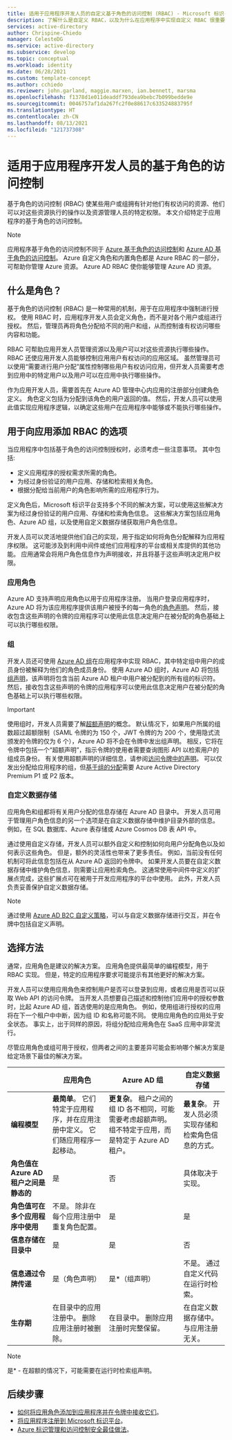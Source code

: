```yaml
---
title: 适用于应用程序开发人员的自定义基于角色的访问控制 (RBAC) - Microsoft 标识平台
description: 了解什么是自定义 RBAC，以及为什么在应用程序中实现自定义 RBAC 很重要。
services: active-directory
author: Chrispine-Chiedo
manager: CelesteDG
ms.service: active-directory
ms.subservice: develop
ms.topic: conceptual
ms.workload: identity
ms.date: 06/28/2021
ms.custom: template-concept
ms.author: cchiedo
ms.reviewer: john.garland, maggie.marxen, ian.bennett, marsma
ms.openlocfilehash: f1378d1e011deaddf793dea9bebc7b099bedde9e
ms.sourcegitcommit: 0046757af1da267fc2f0e88617c633524883795f
ms.translationtype: HT
ms.contentlocale: zh-CN
ms.lasthandoff: 08/13/2021
ms.locfileid: "121737308"
---
```

# <a name="role-based-access-control-for-application-developers"></a>适用于应用程序开发人员的基于角色的访问控制

基于角色的访问控制 (RBAC) 使某些用户或组拥有针对他们有权访问的资源、他们可以对这些资源执行的操作以及资源管理人员的特定权限。 本文介绍特定于应用程序的基于角色的访问控制。

> [!NOTE]
> 应用程序基于角色的访问控制不同于 [Azure 基于角色的访问控制](../../role-based-access-control/overview.md)和 [Azure AD 基于角色的访问控制](../roles/custom-overview.md#understand-azure-ad-role-based-access-control)。 Azure 自定义角色和内置角色都是 Azure RBAC 的一部分，可帮助你管理 Azure 资源。 Azure AD RBAC 使你能够管理 Azure AD 资源。



## <a name="what-are-roles"></a>什么是角色？

基于角色的访问控制 (RBAC) 是一种常用的机制，用于在应用程序中强制进行授权。 使用 RBAC 时，应用程序开发人员会定义角色，而不是对各个用户或组进行授权。 然后，管理员再将角色分配给不同的用户和组，从而控制谁有权访问哪些内容和功能。

RBAC 可帮助应用开发人员管理资源以及用户可以对这些资源执行哪些操作。 RBAC 还使应用开发人员能够控制应用用户有权访问的应用区域。 虽然管理员可以使用“需要进行用户分配”属性控制哪些用户有权访问应用，但开发人员需要考虑到应用中的特定用户以及用户可以在应用中执行哪些操作。

作为应用开发人员，需要首先在 Azure AD 管理中心内应用的注册部分创建角色定义。 角色定义包括为分配到该角色的用户返回的值。 然后，开发人员可以使用此值实现应用程序逻辑，以确定这些用户在应用程序中能够或不能执行哪些操作。

## <a name="options-for-adding-rbac-to-apps"></a>用于向应用添加 RBAC 的选项

当应用程序中包括基于角色的访问控制授权时，必须考虑一些注意事项。 其中包括:
- 定义应用程序的授权需求所需的角色。 
- 为经过身份验证的用户应用、存储和检索相关角色。 
- 根据分配给当前用户的角色影响所需的应用程序行为。 

定义角色后，Microsoft 标识平台支持多个不同的解决方案，可以使用这些解决方案为经过身份验证的用户应用、存储和检索角色信息。 这些解决方案包括应用角色、Azure AD 组，以及使用自定义数据存储获取用户角色信息。

开发人员可以灵活地提供他们自己的实现，用于指定如何将角色分配解释为应用程序权限。 这可能涉及到利用中间件或他们应用程序的平台或相关库提供的其他功能。 应用通常会将用户角色信息作为声明接收，并且将基于这些声明决定用户权限。

### <a name="app-roles"></a>应用角色

Azure AD 支持声明应用角色以用于应用程序注册。 当用户登录应用程序时，Azure AD 将为该应用程序提供该用户被授予的每一角色的[角色声明](./access-tokens.md#payload-claims)。 然后，接收包含这些声明的令牌的应用程序可以使用此信息决定用户在被分配的角色基础上可以执行哪些权限。

### <a name="groups"></a>组

开发人员还可使用 [Azure AD 组](../fundamentals/active-directory-manage-groups.md)在应用程序中实现 RBAC，其中特定组中用户的成员身份被解释为他们的角色成员身份。 使用 Azure AD 组时，Azure AD 将包括[组声明](./access-tokens.md#payload-claims)，该声明将包含当前 Azure AD 租户中用户被分配到的所有组的标识符。 然后，接收包含这些声明的令牌的应用程序可以使用此信息决定用户在被分配的角色基础上可以执行哪些权限。

> [!IMPORTANT]
> 使用组时，开发人员需要了解[超额声明](./access-tokens.md#payload-claims)的概念。 默认情况下，如果用户所属的组数超过超额限制（SAML 令牌的为 150 个，JWT 令牌的为 200 个，使用隐式流颁发的令牌的仅为 6 个），Azure AD 将不会在令牌中发出组声明。 相反，它将在令牌中包括一个“超额声明”，指示令牌的使用者需要查询图形 API 以检索用户的组成员身份。 有关使用超额声明的详细信息，请参阅[访问令牌中的声明](./access-tokens.md#claims-in-access-tokens)。 可以仅发出分配给应用程序的组，但[基于组的分配](../manage-apps/assign-user-or-group-access-portal.md)需要 Azure Active Directory Premium P1 或 P2 版本。

### <a name="custom-data-store"></a>自定义数据存储

应用角色和组都将有关用户分配的信息存储在 Azure AD 目录中。 开发人员可用于管理用户角色信息的另一个选项是在自定义数据存储中维护目录外部的信息。 例如，在 SQL 数据库、Azure 表存储或 Azure Cosmos DB 表 API 中。

通过使用自定义存储，开发人员可以额外自定义和控制如何向用户分配角色以及如何表示这些角色。 但是，额外的灵活性也带来了更多责任。 例如，当前没有任何机制可将此信息包括在从 Azure AD 返回的令牌中。 如果开发人员要在自定义数据存储中维护角色信息，则需要让应用检索角色。 这通常使用中间件中定义的扩展点完成，这些扩展点可在被用于开发应用程序的平台中使用。 此外，开发人员负责妥善保护自定义数据存储。

> [!NOTE]
> 通过使用 [Azure AD B2C 自定义策略](../../active-directory-b2c/custom-policy-overview.md)，可以与自定义数据存储进行交互，并在令牌中包括自定义声明。

## <a name="choosing-an-approach"></a>选择方法

通常，应用角色是建议的解决方案。 应用角色提供最简单的编程模型，用于 RBAC 实现。 但是，特定的应用程序要求可能提示有其他更好的解决方案。

开发人员可以使用应用角色来控制用户是否可以登录到应用，或者应用是否可以获取 Web API 的访问令牌。 当开发人员想要自己描述和控制他们应用中的授权参数时，比起 Azure AD 组，首选使用的是应用角色。 例如，使用组进行授权的应用将在下一个租户中中断，因为组 ID 和名称可能不同。 使用应用角色的应用处于安全状态。 事实上，出于同样的原因，将组分配给应用角色在 SaaS 应用中非常流行。

尽管应用角色或组可用于授权，但两者之间的主要差异可能会影响哪个解决方案是给定场景下最佳的解决方案。

|          |应用角色 |Azure AD 组 |自定义数据存储|
|----------|-----------|------------|-----------------|
|**编程模型** |**最简单**。 它们特定于应用程序，并在应用注册中定义。 它们随应用程序一起移动。|**更复杂**。 租户之间的组 ID 各不相同，可能需要考虑超额声明。 组不特定于应用，而是特定于 Azure AD 租户。|**最复杂**。 开发人员必须实现存储和检索角色信息的方式。|
|**角色值在 Azure AD 租户之间是静态的**|是  |否 |具体取决于实现。|
|**角色值可在多个应用程序中使用**|不是。 除非在每个应用注册中重复角色配置。|是 |是 |
|**信息存储在目录中**|是  |是 |否 |
|**信息通过令牌传递**|是（角色声明）  |是*（组声明） |不是。 通过自定义代码在运行时检索。 |
|**生存期**|在目录中的应用注册中。 删除应用注册时被删除。|在目录中。 删除应用注册时完整保留。 |在自定义数据存储中。 与应用注册无关。|


> [!NOTE]
> 是* - 在超额的情况下，可能需要在运行时检索组声明。

## <a name="next-steps"></a>后续步骤

- [如何将应用角色添加到应用程序并在令牌中接收它们](./howto-add-app-roles-in-azure-ad-apps.md)。
- [将应用程序注册到 Microsoft 标识平台](./quickstart-register-app.md)。
- [Azure 标识管理和访问控制安全最佳做法](../../security/fundamentals/identity-management-best-practices.md)。